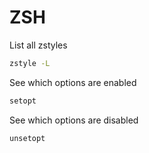 # ZSH

List all zstyles

```bash
zstyle -L
```

See which options are enabled

```bash
setopt
```

See which options are disabled

```bash
unsetopt
```
